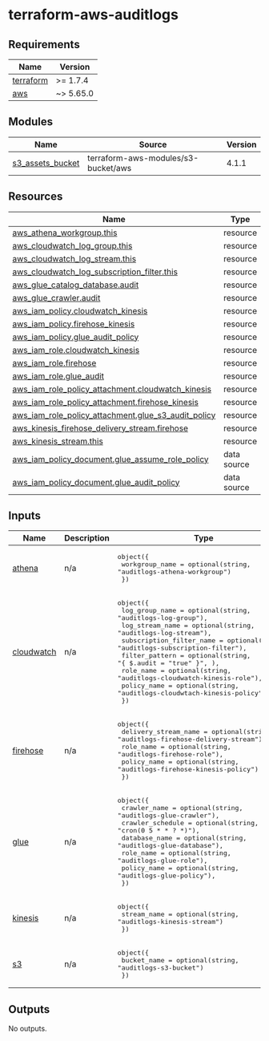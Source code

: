 # terraform-aws-auditlogs<!-- BEGINNING OF PRE-COMMIT-TERRAFORM DOCS HOOK -->
## Requirements

| Name | Version |
|------|---------|
| <a name="requirement_terraform"></a> [terraform](#requirement\_terraform) | >= 1.7.4 |
| <a name="requirement_aws"></a> [aws](#requirement\_aws) | ~> 5.65.0 |

## Modules

| Name | Source | Version |
|------|--------|---------|
| <a name="module_s3_assets_bucket"></a> [s3\_assets\_bucket](#module\_s3\_assets\_bucket) | terraform-aws-modules/s3-bucket/aws | 4.1.1 |

## Resources

| Name | Type |
|------|------|
| [aws_athena_workgroup.this](https://registry.terraform.io/providers/hashicorp/aws/latest/docs/resources/athena_workgroup) | resource |
| [aws_cloudwatch_log_group.this](https://registry.terraform.io/providers/hashicorp/aws/latest/docs/resources/cloudwatch_log_group) | resource |
| [aws_cloudwatch_log_stream.this](https://registry.terraform.io/providers/hashicorp/aws/latest/docs/resources/cloudwatch_log_stream) | resource |
| [aws_cloudwatch_log_subscription_filter.this](https://registry.terraform.io/providers/hashicorp/aws/latest/docs/resources/cloudwatch_log_subscription_filter) | resource |
| [aws_glue_catalog_database.audit](https://registry.terraform.io/providers/hashicorp/aws/latest/docs/resources/glue_catalog_database) | resource |
| [aws_glue_crawler.audit](https://registry.terraform.io/providers/hashicorp/aws/latest/docs/resources/glue_crawler) | resource |
| [aws_iam_policy.cloudwatch_kinesis](https://registry.terraform.io/providers/hashicorp/aws/latest/docs/resources/iam_policy) | resource |
| [aws_iam_policy.firehose_kinesis](https://registry.terraform.io/providers/hashicorp/aws/latest/docs/resources/iam_policy) | resource |
| [aws_iam_policy.glue_audit_policy](https://registry.terraform.io/providers/hashicorp/aws/latest/docs/resources/iam_policy) | resource |
| [aws_iam_role.cloudwatch_kinesis](https://registry.terraform.io/providers/hashicorp/aws/latest/docs/resources/iam_role) | resource |
| [aws_iam_role.firehose](https://registry.terraform.io/providers/hashicorp/aws/latest/docs/resources/iam_role) | resource |
| [aws_iam_role.glue_audit](https://registry.terraform.io/providers/hashicorp/aws/latest/docs/resources/iam_role) | resource |
| [aws_iam_role_policy_attachment.cloudwatch_kinesis](https://registry.terraform.io/providers/hashicorp/aws/latest/docs/resources/iam_role_policy_attachment) | resource |
| [aws_iam_role_policy_attachment.firehose_kinesis](https://registry.terraform.io/providers/hashicorp/aws/latest/docs/resources/iam_role_policy_attachment) | resource |
| [aws_iam_role_policy_attachment.glue_s3_audit_policy](https://registry.terraform.io/providers/hashicorp/aws/latest/docs/resources/iam_role_policy_attachment) | resource |
| [aws_kinesis_firehose_delivery_stream.firehose](https://registry.terraform.io/providers/hashicorp/aws/latest/docs/resources/kinesis_firehose_delivery_stream) | resource |
| [aws_kinesis_stream.this](https://registry.terraform.io/providers/hashicorp/aws/latest/docs/resources/kinesis_stream) | resource |
| [aws_iam_policy_document.glue_assume_role_policy](https://registry.terraform.io/providers/hashicorp/aws/latest/docs/data-sources/iam_policy_document) | data source |
| [aws_iam_policy_document.glue_audit_policy](https://registry.terraform.io/providers/hashicorp/aws/latest/docs/data-sources/iam_policy_document) | data source |

## Inputs

| Name | Description | Type | Default | Required |
|------|-------------|------|---------|:--------:|
| <a name="input_athena"></a> [athena](#input\_athena) | n/a | <pre>object({<br>    workgroup_name = optional(string, "auditlogs-athena-workgroup")<br>  })</pre> | n/a | yes |
| <a name="input_cloudwatch"></a> [cloudwatch](#input\_cloudwatch) | n/a | <pre>object({<br>    log_group_name           = optional(string, "auditlogs-log-group"),<br>    log_stream_name          = optional(string, "auditlogs-log-stream"),<br>    subscription_filter_name = optional(string, "auditlogs-subscription-filter"),<br>    filter_pattern           = optional(string, "{ $.audit = \"true\" }", ),<br>    role_name                = optional(string, "auditlogs-cloudwatch-kinesis-role"),<br>    policy_name              = optional(string, "auditlogs-cloudwtach-kinesis-policy"),<br>  })</pre> | n/a | yes |
| <a name="input_firehose"></a> [firehose](#input\_firehose) | n/a | <pre>object({<br>    delivery_stream_name = optional(string, "auditlogs-firehose-delivery-stream")<br>    role_name            = optional(string, "auditlogs-firehose-role"),<br>    policy_name          = optional(string, "auditlogs-firehose-kinesis-policy")<br>  })</pre> | n/a | yes |
| <a name="input_glue"></a> [glue](#input\_glue) | n/a | <pre>object({<br>    crawler_name     = optional(string, "auditlogs-glue-crawler"),<br>    crawler_schedule = optional(string, "cron(0 5 * * ? *)"),<br>    database_name    = optional(string, "auditlogs-glue-database"),<br>    role_name        = optional(string, "auditlogs-glue-role"),<br>    policy_name      = optional(string, "auditlogs-glue-policy"),<br>  })</pre> | n/a | yes |
| <a name="input_kinesis"></a> [kinesis](#input\_kinesis) | n/a | <pre>object({<br>    stream_name = optional(string, "auditlogs-kinesis-stream")<br>  })</pre> | n/a | yes |
| <a name="input_s3"></a> [s3](#input\_s3) | n/a | <pre>object({<br>    bucket_name = optional(string, "auditlogs-s3-bucket")<br>  })</pre> | n/a | yes |

## Outputs

No outputs.
<!-- END OF PRE-COMMIT-TERRAFORM DOCS HOOK -->
